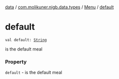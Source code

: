 [data](../../index.md) / [com.molikuner.nigb.data.types](../index.md) / [Menu](index.md) / [default](./default.md)

# default

`val default: `[`String`](https://kotlinlang.org/api/latest/jvm/stdlib/kotlin/-string/index.html)

is the default meal

### Property

`default` - is the default meal